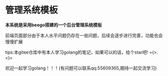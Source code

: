 # 管理系统模板

**本系统是采用beego搭建的一个后台管理系统模板**

前端页面部分由于本人水平问题仍存在一些问题，后续会逐步进行完善，功能也会慢慢扩展

tips:本gitee仓库中有本人学习golang的笔记，如果可以的话，给个star吧!    =(>.<)=

欢迎一起学习golang！！！(有问题可以联系qq:55609365,期待一起交流学习)